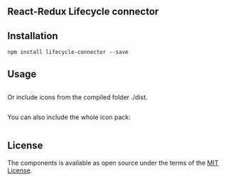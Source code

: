 ## React-Redux Lifecycle connector

## Installation
    npm install lifecycle-connector --save

## Usage

```javascript
````
Or include icons from the compiled folder ./dist.

```javascript

```
You can also include the whole icon pack:
```javascript

```

## License

The components is available as open source under the terms of the [MIT License](http://opensource.org/licenses/MIT).
